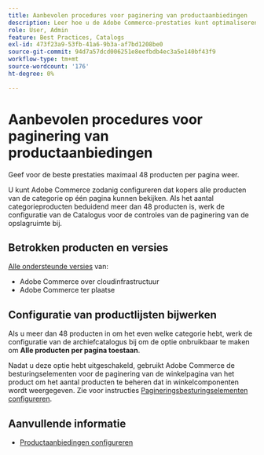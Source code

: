 ```yaml
---
title: Aanbevolen procedures voor paginering van productaanbiedingen
description: Leer hoe u de Adobe Commerce-prestaties kunt optimaliseren door het aantal producten te beheren dat op elke pagina van de winkelcatalogus wordt weergegeven.
role: User, Admin
feature: Best Practices, Catalogs
exl-id: 473f23a9-53fb-41a6-9b3a-af7bd1208be0
source-git-commit: 94d7a57dcd006251e8eefbdb4ec3a5e140bf43f9
workflow-type: tm+mt
source-wordcount: '176'
ht-degree: 0%

---
```


# Aanbevolen procedures voor paginering van productaanbiedingen

Geef voor de beste prestaties maximaal 48 producten per pagina weer.

U kunt Adobe Commerce zodanig configureren dat kopers alle producten van de categorie op één pagina kunnen bekijken. Als het aantal categorieproducten beduidend meer dan 48 producten is, werk de configuratie van de Catalogus voor de controles van de paginering van de opslagruimte bij.

## Betrokken producten en versies

[Alle ondersteunde versies](../../../release/versions.md) van:

- Adobe Commerce over cloudinfrastructuur
- Adobe Commerce ter plaatse

## Configuratie van productlijsten bijwerken

Als u meer dan 48 producten in om het even welke categorie hebt, werk de configuratie van de archiefcatalogus bij om de optie onbruikbaar te maken om **Alle producten per pagina toestaan**.

Nadat u deze optie hebt uitgeschakeld, gebruikt Adobe Commerce de besturingselementen voor de paginering van de winkelpagina van het product om het aantal producten te beheren dat in winkelcomponenten wordt weergegeven. Zie voor instructies [Pagineringsbesturingselementen configureren](https://experienceleague.adobe.com/docs/commerce-admin/catalog/catalog/navigation/navigation-product-listings.html#configure-the-pagination-controls).

## Aanvullende informatie

- [Productaanbiedingen configureren](https://experienceleague.adobe.com/docs/commerce-admin/catalog/catalog/navigation/navigation-product-listings.html)
